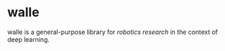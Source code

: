 # walle

walle is a general-purpose library for *robotics research* in the context of deep learning.
